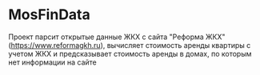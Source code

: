 # MosFinData

Проект парсит открытые данные ЖКХ с сайта "Реформа ЖКХ" (https://www.reformagkh.ru), вычисляет стоимость аренды квартиры с учетом ЖКХ и предсказывает стоимость аренды в домах, по которым нет информации на сайте